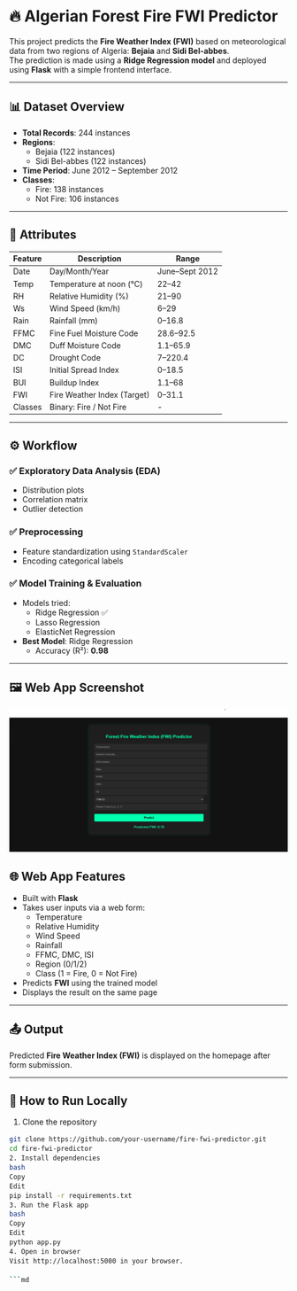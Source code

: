 # 🔥 Algerian Forest Fire FWI Predictor

This project predicts the **Fire Weather Index (FWI)** based on meteorological data from two regions of Algeria: **Bejaia** and **Sidi Bel-abbes**.  
The prediction is made using a **Ridge Regression model** and deployed using **Flask** with a simple frontend interface.

---

## 📊 Dataset Overview

- **Total Records**: 244 instances  
- **Regions**:
  - Bejaia (122 instances)
  - Sidi Bel-abbes (122 instances)
- **Time Period**: June 2012 – September 2012  
- **Classes**:
  - Fire: 138 instances
  - Not Fire: 106 instances

---

## 🔧 Attributes

| Feature | Description | Range |
|--------|-------------|-------|
| Date | Day/Month/Year | June–Sept 2012 |
| Temp | Temperature at noon (°C) | 22–42 |
| RH | Relative Humidity (%) | 21–90 |
| Ws | Wind Speed (km/h) | 6–29 |
| Rain | Rainfall (mm) | 0–16.8 |
| FFMC | Fine Fuel Moisture Code | 28.6–92.5 |
| DMC | Duff Moisture Code | 1.1–65.9 |
| DC | Drought Code | 7–220.4 |
| ISI | Initial Spread Index | 0–18.5 |
| BUI | Buildup Index | 1.1–68 |
| FWI | Fire Weather Index (Target) | 0–31.1 |
| Classes | Binary: Fire / Not Fire | - |

---

## ⚙️ Workflow

### ✅ Exploratory Data Analysis (EDA)
- Distribution plots
- Correlation matrix
- Outlier detection

### ✅ Preprocessing
- Feature standardization using `StandardScaler`
- Encoding categorical labels

### ✅ Model Training & Evaluation
- Models tried:
  - Ridge Regression ✅
  - Lasso Regression
  - ElasticNet Regression
- **Best Model**: Ridge Regression  
  - Accuracy (R²): **0.98**

---

## 🖼️ Web App Screenshot

![App Screenshot](screenshot.png)


## 🌐 Web App Features

- Built with **Flask**
- Takes user inputs via a web form:
  - Temperature
  - Relative Humidity
  - Wind Speed
  - Rainfall
  - FFMC, DMC, ISI
  - Region (0/1/2)
  - Class (1 = Fire, 0 = Not Fire)
- Predicts **FWI** using the trained model
- Displays the result on the same page

---
## 📤 Output

Predicted **Fire Weather Index (FWI)** is displayed on the homepage after form submission.

---

## 🚀 How to Run Locally

1. Clone the repository

```bash
git clone https://github.com/your-username/fire-fwi-predictor.git
cd fire-fwi-predictor
2. Install dependencies
bash
Copy
Edit
pip install -r requirements.txt
3. Run the Flask app
bash
Copy
Edit
python app.py
4. Open in browser
Visit http://localhost:5000 in your browser.

```md

